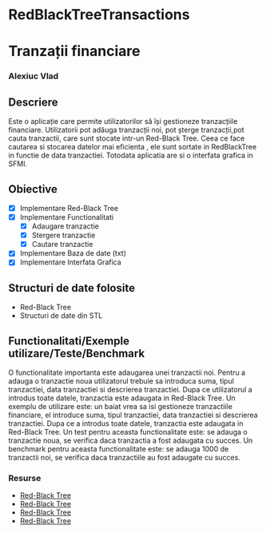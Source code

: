 # RedBlackTreeTransactions

# Tranzații financiare
### Alexiuc Vlad

## Descriere
Este o aplicație care permite utilizatorilor să își gestioneze tranzacțiile financiare. Utilizatorii pot adăuga tranzacții noi, pot șterge tranzacții,pot cauta tranzactii, care sunt stocate intr-un Red-Black Tree. Ceea ce face cautarea si stocarea datelor mai eficienta , ele sunt sortate in RedBlackTree in functie de data tranzactiei. Totodata aplicatia are si o interfata grafica in SFMl.
## Obiective

* [x] Implementare Red-Black Tree
* [x] Implementare Functionalitati
    - [x] Adaugare tranzactie
    - [x] Stergere tranzactie
    - [x] Cautare tranzactie
* [x] Implementare Baza de date (txt)
* [x] Implementare Interfata Grafica 

## Structuri de date folosite

* Red-Black Tree
* Structuri de date din STL


## Functionalitati/Exemple utilizare/Teste/Benchmark
O functionalitate importanta este adaugarea unei tranzactii noi. Pentru a adauga o tranzactie noua utilizatorul trebuie sa introduca suma, tipul tranzactiei, data tranzactiei si descrierea tranzactiei. Dupa ce utilizatorul a introdus toate datele, tranzactia este adaugata in Red-Black Tree. Un exemplu de utilizare este: un baiat vrea sa isi gestioneze tranzactiile financiare, el introduce suma, tipul tranzactiei, data tranzactiei si descrierea tranzactiei. Dupa ce a introdus toate datele, tranzactia este adaugata in Red-Black Tree. Un test pentru aceasta functionalitate este: se adauga o tranzactie noua, se verifica daca tranzactia a fost adaugata cu succes. Un benchmark pentru aceasta functionalitate este: se adauga 1000 de tranzactii noi, se verifica daca tranzactiile au fost adaugate cu succes.

### Resurse
* [Red-Black Tree](https://en.wikipedia.org/wiki/Red%E2%80%93black_tree)
* [Red-Black Tree](https://www.geeksforgeeks.org/red-black-tree-set-1-introduction-2/)
* [Red-Black Tree](https://www.geeksforgeeks.org/red-black-tree-set-2-insert/)
* [Red-Black Tree](https://www.geeksforgeeks.org/red-black-tree-set-3-delete-2/)
